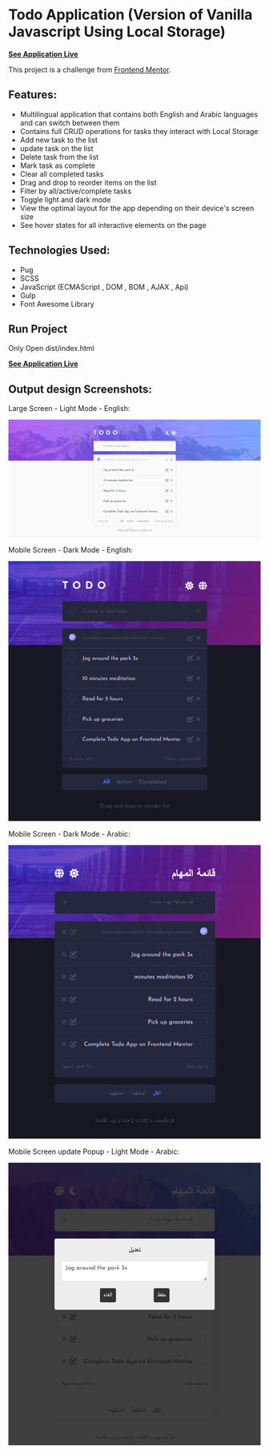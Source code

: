 # Todo Application (Version of Vanilla Javascript Using Local Storage)

**[See Application Live](https://todo-list-app-vanilla-js-a-awad.netlify.app/)**

This project is a challenge from [Frontend Mentor](https://www.frontendmentor.io/challenges/todo-app-Su1_KokOW).

## Features:

- Multilingual application that contains both English and Arabic languages and can switch between them
- Contains full CRUD operations for tasks they interact with Local Storage
- Add new task to the list
- update task on the list
- Delete task from the list
- Mark task as complete
- Clear all completed tasks
- Drag and drop to reorder items on the list
- Filter by all/active/complete tasks
- Toggle light and dark mode
- View the optimal layout for the app depending on their device's screen size
- See hover states for all interactive elements on the page

## Technologies Used:

- Pug
- SCSS
- JavaScript (ECMAScript , DOM , BOM , AJAX , Api)
- Gulp
- Font Awesome Library

## Run Project

Only Open dist/index.html

**[See Application Live](https://todo-list-app-vanilla-js-a-awad.netlify.app/)**

## Output design Screenshots:

Large Screen - Light Mode - English:

![Output](/Output-design-screenshots/1.png)

Mobile Screen - Dark Mode - English:

![Output](/Output-design-screenshots/2.png)

Mobile Screen - Dark Mode - Arabic:

![Output](/Output-design-screenshots/3.png)

Mobile Screen update Popup - Light Mode - Arabic:

![Output](/Output-design-screenshots/4.png)
